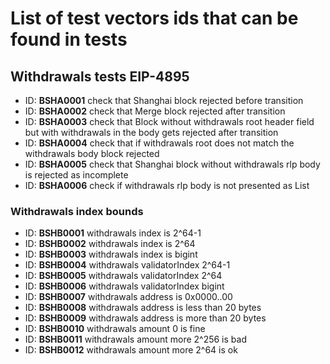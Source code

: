 # List of test vectors ids that can be found in tests
## Withdrawals tests EIP-4895

- ID: **BSHA0001** check that Shanghai block rejected before transition
- ID: **BSHA0002** check that Merge block rejected after transition
- ID: **BSHA0003** check that Block without withdrawals root header field but with withdrawals in the body gets rejected after transition
- ID: **BSHA0004** check that if withdrawals root does not match the withdrawals body block rejected
- ID: **BSHA0005** check that Shanghai block without withdrawals rlp body is rejected as incomplete
- ID: **BSHA0006** check if withdrawals rlp body is not presented as List

### Withdrawals index bounds
- ID: **BSHB0001** withdrawals index is 2^64-1
- ID: **BSHB0002** withdrawals index is 2^64
- ID: **BSHB0003** withdrawals index is bigint
- ID: **BSHB0004** withdrawals validatorIndex 2^64-1
- ID: **BSHB0005** withdrawals validatorIndex 2^64
- ID: **BSHB0006** withdrawals validatorIndex bigint
- ID: **BSHB0007** withdrawals address is 0x0000..00
- ID: **BSHB0008** withdrawals address is less than 20 bytes
- ID: **BSHB0009** withdrawals address is more than 20 bytes
- ID: **BSHB0010** withdrawals amount 0 is fine
- ID: **BSHB0011** withdrawals amount more 2^256 is bad
- ID: **BSHB0012** withdrawals amount more 2^64 is ok
